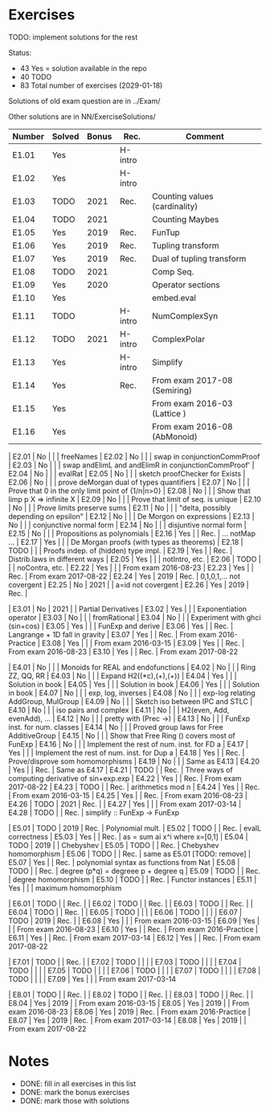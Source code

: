# Exercises

TODO: implement solutions for the rest

Status:

* 43 Yes  = solution available in the repo
* 40 TODO
* 83 Total number of exercises (2029-01-18)

Solutions of old exam question are in ../Exam/

Other solutions are in NN/ExerciseSolutions/

| Number | Solved | Bonus| Rec.    | Comment
| ------ | ------ | ---- | ------- | -----------
| E1.01  | Yes    |      | H-intro |
| E1.02  | Yes    |      | H-intro |
| E1.03  | TODO   | 2021 | Rec.    | Counting values (cardinality)
| E1.04  | TODO   | 2021 |         | Counting Maybes
| E1.05  | Yes    | 2019 | Rec.    | FunTup
| E1.06  | Yes    | 2019 | Rec.    | Tupling transform
| E1.07  | Yes    | 2019 | Rec.    | Dual of tupling transform
| E1.08  | TODO   | 2021 |         | Comp Seq.
| E1.09  | Yes    | 2020 |         | Operator sections
| E1.10  | Yes    |      |         | embed.eval
| E1.11  | TODO   |      | H-intro | NumComplexSyn
| E1.12  | TODO   | 2021 | H-intro | ComplexPolar
| E1.13  | Yes    |      | H-intro | Simplify
| E1.14  | Yes    |      | Rec.    | From exam 2017-08 (Semiring)
| E1.15  | Yes    |      |         | From exam 2016-03 (Lattice )
| E1.16  | Yes    |      |         | From exam 2016-08 (AbMonoid)

| E2.01  | No	  |      |         | freeNames
| E2.02  | No     |      |         | swap in conjunctionCommProof
| E2.03  | No     |      |         | swap andElimL and andElimR in conjunctionCommProof'
| E2.04  | No     |      |	   | evalRat
| E2.05  | No	  |	 |	   | sketch proofChecker for Exists
| E2.06  | No	  |	 |	   | prove deMorgan dual of types quantifiers
| E2.07  | No	  |	 |	   | Prove that 0 in the only limit point of {1/n|n>0}
| E2.08  | No	  |	 |	   | Show that limp p X => infinite X
| E2.09  | No	  |	 |	   | Prove that limit of seq. is unique
| E2.10  | No	  |	 |	   | Prove limits preserve sums
| E2.11  | No     |      |	   | "delta, possibly depending on epsilon"
| E2.12  | No     |	 |	   | De Morgon on expressions
| E2.13  | No     |	 |	   | conjunctive normal form
| E2.14  | No     |	 |	   | disjuntive normal form
| E2.15  | No     |	 |	   | Propositions as polynomials
| E2.16  | Yes    |      | Rec.    | ... notMap ... 
| E2.17  | Yes    |      |         | De Morgan proofs (with types as theorems)
| E2.18  | TODO   |      |         | Proofs indep. of (hidden) type impl.
| E2.19  | Yes    |      | Rec.    | Distrib.laws in different ways
| E2.05  | Yes    |      |         | notIntro, etc.
| E2.06  | TODO   |      |         | noContra, etc.
| E2.22  | Yes    |      |         | From exam 2016-08-23
| E2.23  | Yes    |      | Rec.    | From exam 2017-08-22
| E2.24  | Yes    | 2019 | Rec.    | 0,1,0,1,... not covergent
| E2.25  | No	  | 2021 | 	   | a=id not covergent
| E2.26  | Yes    | 2019 | Rec.    |

| E3.01  | No	  | 2021 |	   | Partial Derivatives
| E3.02  | Yes    |      |         | Exponentiation operator
| E3.03  | No     |      |         | fromRational
| E3.04  | No     |      |         | Experiment with ghci (sin+cos)
| E3.05  | Yes    |      |         | FunExp and derive
| E3.06  | Yes    |      | Rec.    | Langrange + 1D fall in gravity
| E3.07  | Yes    |      | Rec.    | From exam 2016-Practice
| E3.08  | Yes    |      |         | From exam 2016-03-15
| E3.09  | Yes    |      | Rec.    | From exam 2016-08-23
| E3.10  | Yes    |      | Rec.    | From exam 2017-08-22

| E4.01  | No     |      |         | Monoids for REAL and endofunctions
| E4.02  | No     |      |         | Ring ZZ, QQ, RR
| E4.03  | No     |      |         | Expand H2((*c),(+),(+))
| E4.04  | Yes    |      |         | Solution in book
| E4.05  | Yes    |      |         | Solution in book
| E4.06  | Yes    |      |         | Solution in book
| E4.07  | No     |      |         | exp, log, inverses
| E4.08  | No     |      |         | exp-log relating AddGroup, MulGroup
| E4.09  | No     |      |         | Sketch iso between IPC and STLC
| E4.10  | No     |      |         | iso pairs and complex
| E4.11  | No     |      |         | H2(even, Add, evenAdd), ...
| E4.12  | No     |      |         | pretty with (Prec ->)
| E4.13  | No	  |	 |	   | FunExp inst. for num. classes
| E4.14  | No     |      |         | Proved group laws for Free AdditiveGroup
| E4.15  | No     |      |         | Show that Free Ring () covers most of FunExp
| E4.16  | No     |      |         | Implement the rest of num. inst. for FD a
| E4.17  | Yes    |      |         | Implement the rest of num. inst. for Dup a
| E4.18  | Yes    |      | Rec.    | Prove/disprove som homomorphisms
| E4.19  | No     |      |         | Same as E4.13
| E4.20  | Yes    |      | Rec.    | Same as E4.17
| E4.21  | TODO   |      | Rec.    | Three ways of computing derivative of sin+exp.exp
| E4.22  | Yes    |      | Rec.    | From exam 2017-08-22
| E4.23  | TODO   |      | Rec.    | arithmetics mod n 
| E4.24  | Yes    |      | Rec.    | From exam 2016-03-15
| E4.25  | Yes    |      | Rec.    | From exam 2016-08-23
| E4.26  | TODO   | 2021 | Rec.    |
| E4.27  | Yes    |      |         | From exam 2017-03-14
| E4.28  | TODO   |      | Rec.    | simplify :: FunExp -> FunExp

| E5.01  | TODO   | 2019 | Rec.    | Polynomial mult.
| E5.02  | TODO   |      | Rec.    | evalL correctness
| E5.03  | Yes    |      | Rec.    | as = sum ai x^i where x=[0,1]
| E5.04  | TODO   | 2019 |         | Chebyshev
| E5.05  | TODO   |      | Rec.    | Chebyshev homomorphism
| E5.06  | TODO   |      | Rec.    | same as E5.01 [TODO: remove]
| E5.07  | Yes    |      | Rec.    | polynomial syntax as functions from Nat
| E5.08  | TODO   |      | Rec.    | degree (p*q) = degreee p + degree q
| E5.09  | TODO   |      | Rec.    | degree homomorphism
| E5.10  | TODO   |      | Rec.    | Functor instances
| E5.11  | Yes    |      |         | maximum homomorphism

| E6.01  | TODO   |      | Rec.    |
| E6.02  | TODO   |      | Rec.    |
| E6.03  | TODO   |      | Rec.    |
| E6.04  | TODO   |      | Rec.    |
| E6.05  | TODO   |      |         |
| E6.06  | TODO   |      |         |
| E6.07  | TODO   | 2019 | Rec.    |
| E6.08  | Yes    |      |         | From exam 2016-03-15
| E6.09  | Yes    |      |         | From exam 2016-08-23
| E6.10  | Yes    |      | Rec.    | From exam 2016-Practice
| E6.11  | Yes    |      | Rec.    | From exam 2017-03-14
| E6.12  | Yes    |      | Rec.    | From exam 2017-08-22

| E7.01  | TODO   |      | Rec.    |
| E7.02  | TODO   |      |         |
| E7.03  | TODO   |      |         |
| E7.04  | TODO   |      |         |
| E7.05  | TODO   |      |         |
| E7.06  | TODO   |      |         |
| E7.07  | TODO   |      |         |
| E7.08  | TODO   |      |         |
| E7.09  | Yes    |      |         | From exam 2017-03-14

| E8.01  | TODO   |      | Rec.    |
| E8.02  | TODO   |      | Rec.    |
| E8.03  | TODO   |      | Rec.    |
| E8.04  | Yes    | 2019 |         | From exam 2016-03-15
| E8.05  | Yes    | 2019 |         | From exam 2016-08-23
| E8.06  | Yes    | 2019 | Rec.    | From exam 2016-Practice
| E8.07  | Yes    | 2019 | Rec.    | From exam 2017-03-14
| E8.08  | Yes    | 2019 |         | From exam 2017-08-22

# Notes

* DONE: fill in all exercises in this list
* DONE: mark the bonus exercises
* DONE: mark those with solutions

